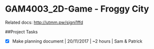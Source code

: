 # GAM4003_2D-Game - Froggy City

Related docs: http://utmm.pw/signi1ffd

##Project Tasks

- [X] Make planning document | 20/11/2017 | ~2 hours | Sam & Patrick

